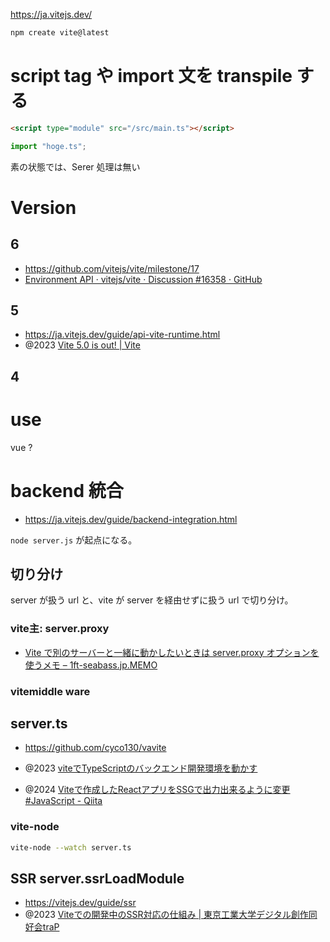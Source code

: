 https://ja.vitejs.dev/

```sh
npm create vite@latest
```

# script tag や import 文を transpile する

```html
<script type="module" src="/src/main.ts"></script>
```

```js
import "hoge.ts";
```

素の状態では、Serer 処理は無い

# Version

## 6

- https://github.com/vitejs/vite/milestone/17
- [Environment API · vitejs/vite · Discussion #16358 · GitHub](https://github.com/vitejs/vite/discussions/16358)

## 5

- https://ja.vitejs.dev/guide/api-vite-runtime.html
- @2023 [Vite 5.0 is out! | Vite](https://vitejs.dev/blog/announcing-vite5?ref=storybookblog.ghost.io)

## 4

# use

vue ?

# backend 統合

- https://ja.vitejs.dev/guide/backend-integration.html

`node server.js` が起点になる。

## 切り分け

server が扱う url と、vite が server を経由せずに扱う url で切り分け。

### vite主: server.proxy

- [Vite で別のサーバーと一緒に動かしたいときは server.proxy オプションを使うメモ &#8211; 1ft-seabass.jp.MEMO](https://www.1ft-seabass.jp/memo/2024/04/06/vite-server-proxy-option-simple/)

### vitemiddle ware


## server.ts

- https://github.com/cyco130/vavite

- @2023 [viteでTypeScriptのバックエンド開発環境を動かす](https://zenn.dev/akinor1ty/articles/a17352d81b67b1)

- @2024 [Viteで作成したReactアプリをSSGで出力出来るように変更 #JavaScript - Qiita](https://qiita.com/otohusan/items/16f8d244859a1f1af46d)

### vite-node

```sh
vite-node --watch server.ts
```

## SSR server.ssrLoadModule

- https://vitejs.dev/guide/ssr
- @2023 [Viteでの開発中のSSR対応の仕組み | 東京工業大学デジタル創作同好会traP ](https://trap.jp/post/1863/)
